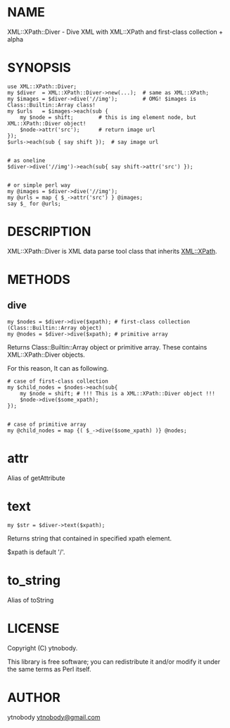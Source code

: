 # NAME

XML::XPath::Diver - Dive XML with XML::XPath and first-class collection + alpha

# SYNOPSIS

    use XML::XPath::Diver;
    my $diver  = XML::XPath::Diver->new(...);  # same as XML::XPath;
    my $images = $diver->dive('//img');        # OMG! $images is Class::Builtin::Array class!
    my $urls   = $images->each(sub {
        my $node = shift;        # this is img element node, but XML::XPath::Diver object!
        $node->attr('src');      # return image url 
    });
    $urls->each(sub { say shift });  # say image url
    

    # as oneline
    $diver->dive('//img')->each(sub{ say shift->attr('src') });
    

    # or simple perl way
    my @images = $diver->dive('//img');
    my @urls = map { $_->attr('src') } @images;
    say $_ for @urls;
    



# DESCRIPTION

XML::XPath::Diver is XML data parse tool class that inherits [XML::XPath](http://search.cpan.org/perldoc?XML::XPath).

# METHODS

## dive

    my $nodes = $diver->dive($xpath); # first-class collection (Class::Builtin::Array object)
    my @nodes = $diver->dive($xpath); # primitive array

Returns Class::Builtin::Array object or primitive array. These contains XML::XPath::Diver objects.

For this reason, It can as following.

    # case of first-class collection
    my $child_nodes = $nodes->each(sub{
        my $node = shift; # !!! This is a XML::XPath::Diver object !!!
        $node->dive($some_xpath);
    });
    

    # case of primitive array
    my @child_nodes = map {( $_->dive($some_xpath) )} @nodes;

# attr

Alias of getAttribute

# text

    my $str = $diver->text($xpath);

Returns string that contained in specified xpath element.

$xpath is default '/'.

# to\_string

Alias of toString

# LICENSE

Copyright (C) ytnobody.

This library is free software; you can redistribute it and/or modify
it under the same terms as Perl itself.

# AUTHOR

ytnobody <ytnobody@gmail.com>
